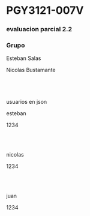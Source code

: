 <h1>PGY3121-007V</h1>
<h3>evaluacion parcial 2.2</h3>

<h3>Grupo</h3>

<p>Esteban Salas</p>
<p>Nicolas Bustamante</p>
  <br></br>
<h4></h4> usuarios en json</h4>

  <p>esteban</p>
  <p>1234</p>
  <br></br>
  <p>nicolas</p>
  <p>1234</p>
  <br></br>
  <p>juan</p>
  <p>1234</p>
